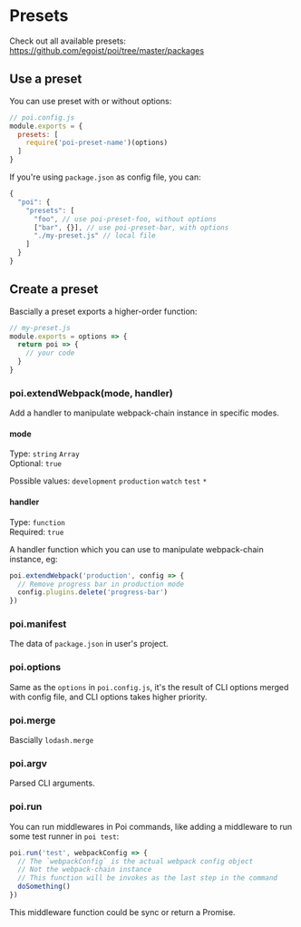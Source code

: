 # Presets

Check out all available presets: https://github.com/egoist/poi/tree/master/packages

## Use a preset

You can use preset with or without options:

```js
// poi.config.js
module.exports = {
  presets: [
    require('poi-preset-name')(options)
  ]
}
```

If you're using `package.json` as config file, you can:

```js
{
  "poi": {
    "presets": [
      "foo", // use poi-preset-foo, without options
      ["bar", {}], // use poi-preset-bar, with options
      "./my-preset.js" // local file
    ]
  }
}
```

## Create a preset

Bascially a preset exports a higher-order function:

```js
// my-preset.js
module.exports = options => {
  return poi => {
    // your code
  }
}
```

### poi.extendWebpack(mode, handler)

Add a handler to manipulate webpack-chain instance in specific modes.

#### mode

Type: `string` `Array`<br>
Optional: `true`

Possible values: `development` `production` `watch` `test` `*`

#### handler

Type: `function`<br>
Required: `true`

A handler function which you can use to manipulate webpack-chain instance, eg:

```js
poi.extendWebpack('production', config => {
  // Remove progress bar in production mode
  config.plugins.delete('progress-bar')
})
```

### poi.manifest

The data of `package.json` in user's project.

### poi.options

Same as the `options` in `poi.config.js`, it's the result of CLI options merged with config file, and CLI options takes higher priority.

### poi.merge

Bascially `lodash.merge`

### poi.argv

Parsed CLI arguments.

### poi.run

You can run middlewares in Poi commands, like adding a middleware to run some test runner in `poi test`:

```js
poi.run('test', webpackConfig => {
  // The `webpackConfig` is the actual webpack config object
  // Not the webpack-chain instance
  // This function will be invokes as the last step in the command
  doSomething()
})
```

This middleware function could be sync or return a Promise.

